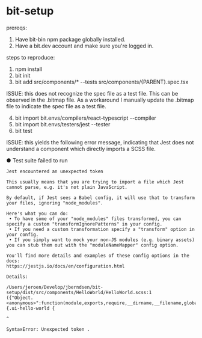 # bit-setup

prereqs:

1. Have bit-bin npm package globally installed.
2. Have a bit.dev account and make sure you're logged in.

steps to reproduce:

1. npm install
2. bit init
3. bit add src/components/\* --tests src/components/{PARENT}.spec.tsx

ISSUE: this does not recognize the spec file as a test file. This can be observed in the .bitmap file. As a workaround I manually update the .bitmap file to indicate the spec file as a test file.

4. bit import bit.envs/compilers/react-typescript --compiler
5. bit import bit.envs/testers/jest --tester
6. bit test

ISSUE: this yields the following error message, indicating that Jest does not understand a component which directly imports a SCSS file.

● Test suite failed to run

    Jest encountered an unexpected token

    This usually means that you are trying to import a file which Jest cannot parse, e.g. it's not plain JavaScript.

    By default, if Jest sees a Babel config, it will use that to transform your files, ignoring "node_modules".

    Here's what you can do:
     • To have some of your "node_modules" files transformed, you can specify a custom "transformIgnorePatterns" in your config.
     • If you need a custom transformation specify a "transform" option in your config.
     • If you simply want to mock your non-JS modules (e.g. binary assets) you can stub them out with the "moduleNameMapper" config option.

    You'll find more details and examples of these config options in the docs:
    https://jestjs.io/docs/en/configuration.html

    Details:

    /Users/jeroen/Develop/jberndsen/bit-setup/dist/src/components/HelloWorld/HelloWorld.scss:1
    ({"Object.<anonymous>":function(module,exports,require,__dirname,__filename,global,jest){.ui-hello-world {
                                                                                             ^

    SyntaxError: Unexpected token .
